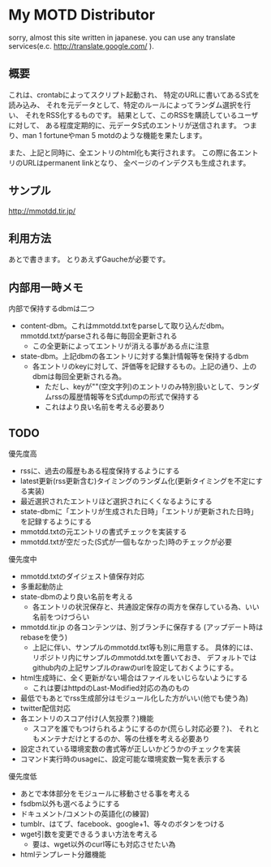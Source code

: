 My MOTD Distributor
===================

sorry, almost this site written in japanese.
you can use any translate services(e.c. http://translate.google.com/ ).

概要
----

これは、crontabによってスクリプト起動され、
特定のURLに書いてあるS式を読み込み、
それを元データとして、特定のルールによってランダム選択を行い、
それをRSS化するものです。
結果として、このRSSを購読しているユーザに対して、
ある程度定期的に、元データS式のエントリが送信されます。
つまり、man 1 fortuneやman 5 motdのような機能を果たします。

また、上記と同時に、全エントリのhtml化も実行されます。
この際に各エントリのURLはpermanent linkとなり、
全ページのインデクスも生成されます。


サンプル
--------

http://mmotdd.tir.jp/


利用方法
--------

あとで書きます。
とりあえずGaucheが必要です。


内部用一時メモ
--------------

内部で保持するdbmは二つ
- content-dbm。これはmmotdd.txtをparseして取り込んだdbm。mmotdd.txtがparseされる毎に毎回全更新される
    - この全更新によってエントリが消える事がある点に注意
- state-dbm。上記dbmの各エントリに対する集計情報等を保持するdbm
  - 各エントリのkeyに対して、評価等を記録するもの。上記の通り、上のdbmは毎回全更新される為。
    - ただし、keyが""(空文字列)のエントリのみ特別扱いとして、ランダムrssの履歴情報等をS式dumpの形式で保持する
    - これはより良い名前を考える必要あり


TODO
----

優先度高

- rssに、過去の履歴もある程度保持するようにする
- latest更新(rss更新含む)タイミングのランダム化(更新タイミングを不定にする実装)
- 最近選択されたエントリほど選択されにくくなるようにする
- state-dbmに「エントリが生成された日時」「エントリが更新された日時」を記録するようにする
- mmotdd.txtの元エントリの書式チェックを実装する
- mmotdd.txtが空だった(S式が一個もなかった)時のチェックが必要


優先度中

- mmotdd.txtのダイジェスト値保存対応
- 多重起動防止
- state-dbmのより良い名前を考える
    - 各エントリの状況保存と、共通設定保存の両方を保存している為、いい名前をつけづらい
- mmotdd.tir.jp の各コンテンツは、別ブランチに保存する
  (アップデート時はrebaseを使う)
    - 上記に伴い、サンプルのmmotdd.txt等も別に用意する。
      具体的には、リポジトリ内にサンプルのmmotdd.txtを置いておき、
      デフォルトではgithub内の上記サンプルのrawのurlを設定しておくようにする。
- html生成時に、全く更新がない場合はファイルをいじらないようにする
    - これは要はhttpdのLast-Modified対応の為のもの
- 最低でもあとでrss生成部分はモジュール化した方がいい(他でも使う為)
- twitter配信対応
- 各エントリのスコア付け(人気投票？)機能
    - スコアを誰でもつけられるようにするのか(荒らし対応必要？)、
      それともメンテナだけとするのか、等の仕様を考える必要あり
- 設定されている環境変数の書式等が正しいかどうかのチェックを実装
- コマンド実行時のusageに、設定可能な環境変数一覧を表示する


優先度低

- あとで本体部分をモジュールに移動させる事を考える
- fsdbm以外も選べるようにする
- ドキュメント/コメントの英語化(の練習)
- tumblr、はてブ、facebook、google+1、等々のボタンをつける
- wget引数を変更できるうまい方法を考える
    - 要は、wget以外のcurl等にも対応させたい為
- htmlテンプレート分離機能






